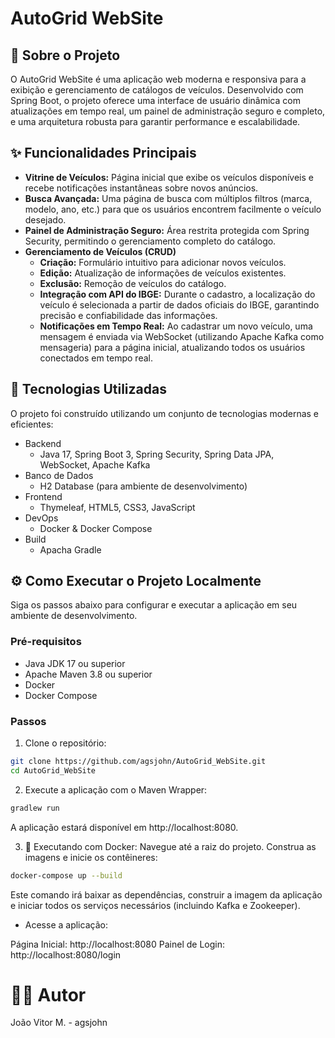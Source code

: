 # AutoGrid WebSite
## 📖 Sobre o Projeto
O AutoGrid WebSite é uma aplicação web moderna e responsiva para a exibição e gerenciamento de catálogos de veículos. Desenvolvido com Spring Boot, o projeto oferece uma interface de usuário dinâmica com atualizações em tempo real, um painel de administração seguro e completo, e uma arquitetura robusta para garantir performance e escalabilidade.

## ✨ Funcionalidades Principais
* **Vitrine de Veículos:** Página inicial que exibe os veículos disponíveis e recebe notificações instantâneas sobre novos anúncios.
* **Busca Avançada:** Uma página de busca com múltiplos filtros (marca, modelo, ano, etc.) para que os usuários encontrem facilmente o veículo desejado.
* **Painel de Administração Seguro:** Área restrita protegida com Spring Security, permitindo o gerenciamento completo do catálogo.
* **Gerenciamento de Veículos (CRUD)**
  * **Criação:** Formulário intuitivo para adicionar novos veículos.
  * **Edição:** Atualização de informações de veículos existentes.
  * **Exclusão:** Remoção de veículos do catálogo.
  * **Integração com API do IBGE:** Durante o cadastro, a localização do veículo é selecionada a partir de dados oficiais do IBGE, garantindo precisão e confiabilidade das informações.
  * **Notificações em Tempo Real:** Ao cadastrar um novo veículo, uma mensagem é enviada via WebSocket (utilizando Apache Kafka como mensageria) para a página inicial, atualizando todos os usuários conectados em tempo real.

## 🚀 Tecnologias Utilizadas
O projeto foi construído utilizando um conjunto de tecnologias modernas e eficientes:

* Backend
  * Java 17, Spring Boot 3, Spring Security, Spring Data JPA, WebSocket, Apache Kafka
* Banco de Dados
  * H2 Database (para ambiente de desenvolvimento)
* Frontend
  * Thymeleaf, HTML5, CSS3, JavaScript
* DevOps
  * Docker & Docker Compose
* Build
  * Apacha Gradle

## ⚙️ Como Executar o Projeto Localmente
Siga os passos abaixo para configurar e executar a aplicação em seu ambiente de desenvolvimento.

### Pré-requisitos
* Java JDK 17 ou superior
* Apache Maven 3.8 ou superior
* Docker
* Docker Compose

### Passos
1. Clone o repositório:

  ```bash
  git clone https://github.com/agsjohn/AutoGrid_WebSite.git
  cd AutoGrid_WebSite
  ```

2. Execute a aplicação com o Maven Wrapper:

  ```bash
  gradlew run
  ```
  A aplicação estará disponível em http://localhost:8080.

3. 🐳 Executando com Docker: 
  Navegue até a raiz do projeto. 
  Construa as imagens e inicie os contêineres: 

  ```bash
  docker-compose up --build
  ```

  Este comando irá baixar as dependências, construir a imagem da aplicação e iniciar todos os serviços necessários (incluindo Kafka e Zookeeper).

* Acesse a aplicação: 

Página Inicial: http://localhost:8080
Painel de Login: http://localhost:8080/login

# 👨‍💻 Autor
João Vitor M. - agsjohn
